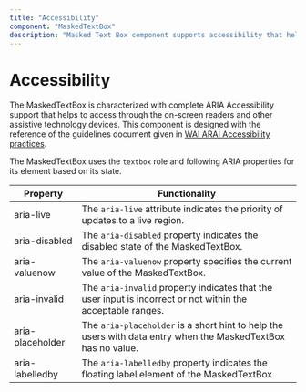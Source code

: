 ```yaml
---
title: "Accessibility"
component: "MaskedTextBox"
description: "Masked Text Box component supports accessibility that helps to access all the features through the keyboard, on-screen readers, or other assertive technology devices"
---
```


# Accessibility

The MaskedTextBox is characterized with complete ARIA Accessibility support that helps to access
through the on-screen readers and other assistive technology devices. This component is designed with the
reference of the guidelines document given in [WAI ARAI Accessibility practices](https://www.w3.org/TR/wai-aria/#textbox ).

The MaskedTextBox uses the `textbox` role and following ARIA properties for its element based on its state.

| **Property** | **Functionality** |
| --- | --- |
| aria-live | The `aria-live` attribute indicates the priority of updates to a live region. |
| aria-disabled | The `aria-disabled` property indicates the disabled state of the MaskedTextBox. |
| aria-valuenow | The `aria-valuenow` property specifies the current value of the MaskedTextBox. |
| aria-invalid | The `aria-invalid` property indicates that the user input is incorrect or not within the acceptable ranges. |
| aria-placeholder | The `aria-placeholder` is a short hint to help the users with data entry when the MaskedTextBox has no value. |
| aria-labelledby | The `aria-labelledby` property indicates the floating label element of the MaskedTextBox. |

